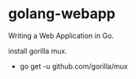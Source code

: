 # golang-webapp
Writing a Web Application in Go.

install gorilla mux.
- go get -u github.com/gorilla/mux


